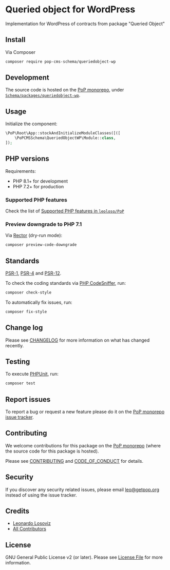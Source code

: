 # Queried object for WordPress

<!--
[![Build Status][ico-travis]][link-travis]
[![Quality Score][ico-code-quality]][link-code-quality]
[![Software License][ico-license]](LICENSE.md)
[![Latest Version on Packagist][ico-version]][link-packagist]
[![Coverage Status][ico-scrutinizer]][link-scrutinizer]
[![Total Downloads][ico-downloads]][link-downloads]
-->

Implementation for WordPress of contracts from package "Queried Object"

## Install

Via Composer

``` bash
composer require pop-cms-schema/queriedobject-wp
```

## Development

The source code is hosted on the [PoP monorepo](https://github.com/leoloso/PoP), under [`Schema/packages/queriedobject-wp`](https://github.com/leoloso/PoP/tree/master/layers/Schema/packages/queriedobject-wp).

## Usage

Initialize the component:

``` php
\PoP\Root\App::stockAndInitializeModuleClasses([([
    \PoPCMSSchema\QueriedObjectWP\Module::class,
]);
```

## PHP versions

Requirements:

- PHP 8.1+ for development
- PHP 7.2+ for production

### Supported PHP features

Check the list of [Supported PHP features in `leoloso/PoP`](https://github.com/leoloso/PoP/blob/master/docs/supported-php-features.md)

### Preview downgrade to PHP 7.1

Via [Rector](https://github.com/rectorphp/rector) (dry-run mode):

```bash
composer preview-code-downgrade
```

## Standards

[PSR-1](https://www.php-fig.org/psr/psr-1), [PSR-4](https://www.php-fig.org/psr/psr-4) and [PSR-12](https://www.php-fig.org/psr/psr-12).

To check the coding standards via [PHP CodeSniffer](https://github.com/squizlabs/PHP_CodeSniffer), run:

``` bash
composer check-style
```

To automatically fix issues, run:

``` bash
composer fix-style
```

## Change log

Please see [CHANGELOG](CHANGELOG.md) for more information on what has changed recently.

## Testing

To execute [PHPUnit](https://phpunit.de/), run:

``` bash
composer test
```

## Report issues

To report a bug or request a new feature please do it on the [PoP monorepo issue tracker](https://github.com/leoloso/PoP/issues).

## Contributing

We welcome contributions for this package on the [PoP monorepo](https://github.com/leoloso/PoP) (where the source code for this package is hosted).

Please see [CONTRIBUTING](CONTRIBUTING.md) and [CODE_OF_CONDUCT](CODE_OF_CONDUCT.md) for details.

## Security

If you discover any security related issues, please email leo@getpop.org instead of using the issue tracker.

## Credits

- [Leonardo Losoviz][link-author]
- [All Contributors][link-contributors]

## License

GNU General Public License v2 (or later). Please see [License File](LICENSE.md) for more information.

[ico-version]: https://img.shields.io/packagist/v/pop-cms-schema/queriedobject-wp.svg?style=flat-square
[ico-license]: https://img.shields.io/badge/license-GPLv2-brightgreen.svg?style=flat-square
[ico-travis]: https://img.shields.io/travis/pop-cms-schema/queriedobject-wp/master.svg?style=flat-square
[ico-scrutinizer]: https://img.shields.io/scrutinizer/coverage/g/pop-cms-schema/queriedobject-wp.svg?style=flat-square
[ico-code-quality]: https://img.shields.io/scrutinizer/g/pop-cms-schema/queriedobject-wp.svg?style=flat-square
[ico-downloads]: https://img.shields.io/packagist/dt/pop-cms-schema/queriedobject-wp.svg?style=flat-square

[link-packagist]: https://packagist.org/packages/pop-cms-schema/queriedobject-wp
[link-travis]: https://travis-ci.org/pop-cms-schema/queriedobject-wp
[link-scrutinizer]: https://scrutinizer-ci.com/g/pop-cms-schema/queriedobject-wp/code-structure
[link-code-quality]: https://scrutinizer-ci.com/g/pop-cms-schema/queriedobject-wp
[link-downloads]: https://packagist.org/packages/pop-cms-schema/queriedobject-wp
[link-author]: https://github.com/leoloso
[link-contributors]: ../../../../../../contributors
